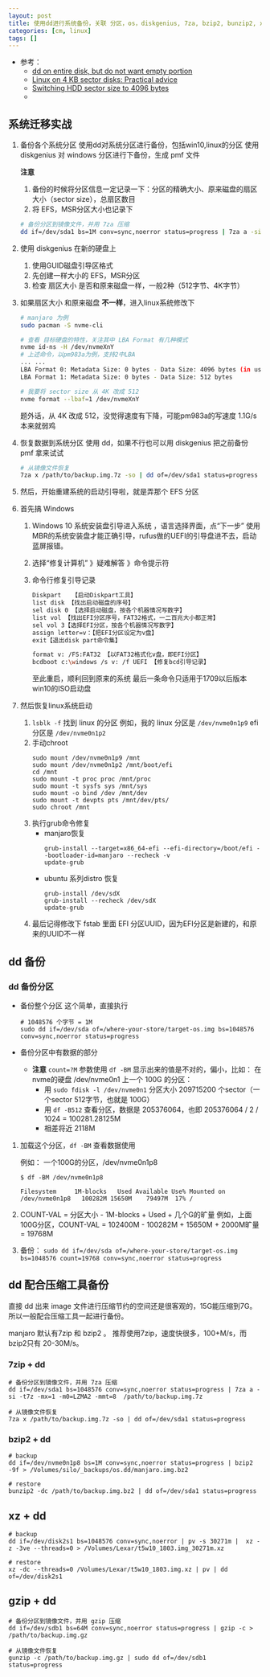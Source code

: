 ```yaml
---
layout: post
title: 使用dd进行系统备份，关联 分区，os，diskgenius, 7za, bzip2, bunzip2, xz, nvme, lba
categories: [cm, linux]
tags: []
---
```


* 参考： 
  * [dd on entire disk, but do not want empty portion](https://serverfault.com/a/853753)
  * [Linux on 4 KB sector disks: Practical advice](https://developer.ibm.com/tutorials/l-linux-on-4kb-sector-disks/)
  * [Switching HDD sector size to 4096 bytes](https://unix.stackexchange.com/a/562615)
  * []()


## 系统迁移实战

1. 备份各个系统分区
    使用dd对系统分区进行备份，包括win10,linux的分区
    使用 diskgenius 对 windows 分区进行下备份，生成 pmf 文件
    
    **注意** 
    1. 备份的时候将分区信息一定记录一下：分区的精确大小、原来磁盘的扇区大小（sector size），总扇区数目
    1. 将 EFS，MSR分区大小也记录下
    
    ~~~sh
    # 备份分区到镜像文件，并用 7za 压缩
    dd if=/dev/sda1 bs=1M conv=sync,noerror status=progress | 7za a -si -t7z -mx=1 -m0=LZMA2 -mmt=8  /path/to/backup.img.7z
    ~~~

1. 使用 diskgenius 在新的硬盘上
    1. 使用GUID磁盘引导区格式
    1. 先创建一样大小的 EFS，MSR分区
    1. 检查 扇区大小 是否和原来磁盘一样，一般2种（512字节、4K字节）

1. 如果扇区大小 和原来磁盘 **不一样**，进入linux系统修改下
    ~~~sh
    # manjaro 为例
    sudo pacman -S nvme-cli

    # 查看 目标硬盘的特性，关注其中 LBA Format 有几种模式
    nvme id-ns -H /dev/nvmeXnY
    # 上述命令，以pm983a为例，支持2中LBA
    ... ...
    LBA Format 0: Metadata Size: 0 bytes - Data Size: 4096 bytes (in use)
    LBA Format 1: Metadata Size: 0 bytes - Data Size: 512 bytes 

    # 我要将 sector size 从 4K 改成 512
    nvme format --lbaf=1 /dev/nvmeXnY
    ~~~
    
    题外话，从 4K 改成 512，没觉得速度有下降，可能pm983a的写速度 1.1G/s 本来就弱鸡

1. 恢复数据到系统分区
    使用 dd，如果不行也可以用 diskgenius 把之前备份 pmf 拿来试试
    ~~~sh
    # 从镜像文件恢复
    7za x /path/to/backup.img.7z -so | dd of=/dev/sda1 status=progress
    ~~~

1. 然后，开始重建系统的启动引导啦，就是弄那个 EFS 分区

1. 首先搞 Windows
    1. Windows 10 系统安装盘引导进入系统 ，语言选择界面，点“下一步”
        使用MBR的系统安装盘才能正确引导，rufus做的UEFI的引导盘进不去，启动蓝屏报错。
    1. 选择“修复计算机” 》疑难解答 》命令提示符
    1. 命令行修复引导记录
        ~~~sh
        Diskpart   【启动Diskpart工具】
        list disk 【找出启动磁盘的序号】
        sel disk 0 【选择启动磁盘，按各个机器情况写数字】
        list vol 【找出EFI分区序号，FAT32格式，一二百兆大小都正常】
        sel vol 3【选择EFI分区，按各个机器情况写数字】
        assign letter=v：【把EFI分区设定为v盘】
        exit【退出disk part命令集】

        format v: /FS:FAT32 【以FAT32格式化v盘，即EFI分区】
        bcdboot c:\windows /s v: /f UEFI 【修复bcd引导记录】 
        ~~~
        
        至此重启，顺利回到原来的系统
        最后一条命令只适用于1709以后版本win10的ISO启动盘


1. 然后恢复linux系统启动
    1. `lsblk -f` 找到 linux 的分区
        例如，我的 linux 分区是 `/dev/nvme0n1p9` efi 分区是 `/dev/nvme0n1p2`
    1. 手动chroot
        ~~~
        sudo mount /dev/nvme0n1p9 /mnt
        sudo mount /dev/nvme0n1p2 /mnt/boot/efi
        cd /mnt
        sudo mount -t proc proc /mnt/proc
        sudo mount -t sysfs sys /mnt/sys
        sudo mount -o bind /dev /mnt/dev
        sudo mount -t devpts pts /mnt/dev/pts/
        sudo chroot /mnt
        ~~~
    1. 执行grub命令修复
        * manjaro恢复
            ~~~
            grub-install --target=x86_64-efi --efi-directory=/boot/efi --bootloader-id=manjaro --recheck -v
            update-grub
            ~~~
        * ubuntu 系列distro 恢复
            ~~~
            grub-install /dev/sdX
            grub-install --recheck /dev/sdX
            update-grub
            ~~~
    1. 最后记得修改下 fstab 里面 EFI 分区UUID，因为EFI分区是新建的，和原来的UUID不一样






## dd 备份

### dd 备份分区

* 备份整个分区
  这个简单，直接执行
  ~~~
  # 1048576 个字节 = 1M
  sudo dd if=/dev/sda of=/where-your-store/target-os.img bs=1048576 conv=sync,noerror status=progress
  ~~~

* 备份分区中有数据的部分

    * **注意** `count=?M` 参数使用 `df -BM` 显示出来的值是不对的，偏小，比如：
        在nvme的硬盘 /dev/nvme0n1 上一个 100G 的分区：
        * 用 `sudo fdisk -l /dev/nvme0n1` 分区大小 209715200 个sector（一个sector 512字节，也就是 100G）
        * 用 `df -B512` 查看分区，数据是 205376064，也即 205376064 / 2 / 1024 = 100281.28125M
        * 相差将近 2118M


1. 加载这个分区，`df -BM` 查看数据使用

    例如： 一个100G的分区，/dev/nvme0n1p8
    ~~~
    $ df -BM /dev/nvme0n1p8

    Filesystem     1M-blocks   Used Available Use% Mounted on
    /dev/nvme0n1p8   100282M 15650M    79497M  17% /
    ~~~
1. COUNT-VAL = 分区大小 - 1M-blocks + Used + 几个G的旷量
    例如，上面 100G分区，COUNT-VAL = 102400M - 100282M + 15650M + 2000M旷量 = 19768M
1. 备份： `sudo dd if=/dev/sda of=/where-your-store/target-os.img bs=1048576 count=19768 conv=sync,noerror status=progress`





## dd 配合压缩工具备份

直接 dd 出来 image 文件进行压缩节约的空间还是很客观的，15G能压缩到7G。 所以一般配合压缩工具一起进行备份。

manjaro 默认有7zip 和 bzip2 。 推荐使用7zip，速度快很多，100+M/s，而bzip2只有 20-30M/s。

### 7zip + dd

~~~
# 备份分区到镜像文件，并用 7za 压缩
dd if=/dev/sda1 bs=1048576 conv=sync,noerror status=progress | 7za a -si -t7z -mx=1 -m0=LZMA2 -mmt=8  /path/to/backup.img.7z

# 从镜像文件恢复
7za x /path/to/backup.img.7z -so | dd of=/dev/sda1 status=progress
~~~


### bzip2 + dd

~~~
# backup
dd if=/dev/nvme0n1p8 bs=1M conv=sync,noerror status=progress | bzip2 -9f > /Volumes/silo/_backups/os.dd/manjaro.img.bz2

# restore
bunzip2 -dc /path/to/backup.img.bz2 | dd of=/dev/sda1 status=progress
~~~


## xz + dd

~~~
# backup
dd if=/dev/disk2s1 bs=1048576 conv=sync,noerror | pv -s 30271m |  xz -z -3ve --threads=0 > /Volumes/Lexar/t5w10_1803.img_30271m.xz

# restore
xz -dc --threads=0 /Volumes/Lexar/t5w10_1803.img.xz | pv | dd of=/dev/disk2s1
~~~




## gzip + dd

~~~
# 备份分区到镜像文件，并用 gzip 压缩
dd if=/dev/sdb1 bs=64M conv=sync,noerror status=progress | gzip -c > /path/to/backup.img.gz

# 从镜像文件恢复
gunzip -c /path/to/backup.img.gz | sudo dd of=/dev/sdb1 status=progress
~~~



